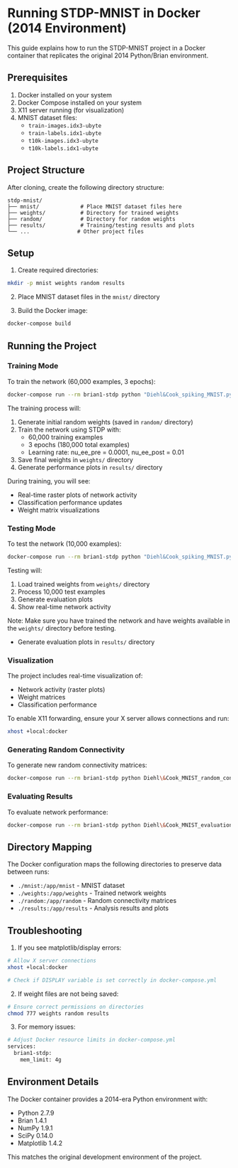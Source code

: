 # Running STDP-MNIST in Docker (2014 Environment)

This guide explains how to run the STDP-MNIST project in a Docker container that replicates the original 2014 Python/Brian environment.

## Prerequisites

1. Docker installed on your system
2. Docker Compose installed on your system
3. X11 server running (for visualization)
4. MNIST dataset files:
   - `train-images.idx3-ubyte`
   - `train-labels.idx1-ubyte`
   - `t10k-images.idx3-ubyte`
   - `t10k-labels.idx1-ubyte`

## Project Structure

After cloning, create the following directory structure:
```
stdp-mnist/
├── mnist/             # Place MNIST dataset files here
├── weights/           # Directory for trained weights
├── random/            # Directory for random weights
├── results/           # Training/testing results and plots
└── ...               # Other project files
```

## Setup

1. Create required directories:
```bash
mkdir -p mnist weights random results
```

2. Place MNIST dataset files in the `mnist/` directory

3. Build the Docker image:
```bash
docker-compose build
```

## Running the Project

### Training Mode

To train the network (60,000 examples, 3 epochs):
```bash
docker-compose run --rm brian1-stdp python "Diehl&Cook_spiking_MNIST.py" --train
```

The training process will:
1. Generate initial random weights (saved in `random/` directory)
2. Train the network using STDP with:
   - 60,000 training examples
   - 3 epochs (180,000 total examples)
   - Learning rate: nu_ee_pre = 0.0001, nu_ee_post = 0.01
3. Save final weights in `weights/` directory
4. Generate performance plots in `results/` directory

During training, you will see:
- Real-time raster plots of network activity
- Classification performance updates
- Weight matrix visualizations

### Testing Mode

To test the network (10,000 examples):
```bash
docker-compose run --rm brian1-stdp python "Diehl&Cook_spiking_MNIST.py" --test
```

Testing will:
1. Load trained weights from `weights/` directory
2. Process 10,000 test examples
3. Generate evaluation plots
4. Show real-time network activity

Note: Make sure you have trained the network and have weights available in the `weights/` directory before testing.
- Generate evaluation plots in `results/` directory

### Visualization

The project includes real-time visualization of:
- Network activity (raster plots)
- Weight matrices
- Classification performance

To enable X11 forwarding, ensure your X server allows connections and run:
```bash
xhost +local:docker
```

### Generating Random Connectivity

To generate new random connectivity matrices:
```bash
docker-compose run --rm brian1-stdp python Diehl\&Cook_MNIST_random_conn_generator.py
```

### Evaluating Results

To evaluate network performance:
```bash
docker-compose run --rm brian1-stdp python Diehl\&Cook_MNIST_evaluation.py
```

## Directory Mapping

The Docker configuration maps the following directories to preserve data between runs:
- `./mnist:/app/mnist` - MNIST dataset
- `./weights:/app/weights` - Trained network weights
- `./random:/app/random` - Random connectivity matrices
- `./results:/app/results` - Analysis results and plots

## Troubleshooting

1. If you see matplotlib/display errors:
```bash
# Allow X server connections
xhost +local:docker

# Check if DISPLAY variable is set correctly in docker-compose.yml
```

2. If weight files are not being saved:
```bash
# Ensure correct permissions on directories
chmod 777 weights random results
```

3. For memory issues:
```bash
# Adjust Docker resource limits in docker-compose.yml
services:
  brian1-stdp:
    mem_limit: 4g
```

## Environment Details

The Docker container provides a 2014-era Python environment with:
- Python 2.7.9
- Brian 1.4.1
- NumPy 1.9.1
- SciPy 0.14.0
- Matplotlib 1.4.2

This matches the original development environment of the project.